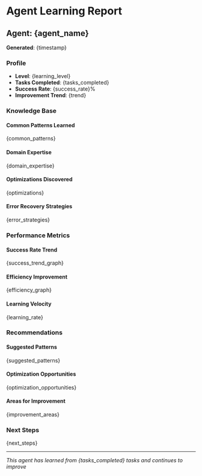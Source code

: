 # Agent Learning Report

## Agent: {agent_name}
**Generated**: {timestamp}

### Profile
- **Level**: {learning_level}
- **Tasks Completed**: {tasks_completed}
- **Success Rate**: {success_rate}%
- **Improvement Trend**: {trend}

### Knowledge Base

#### Common Patterns Learned
{common_patterns}

#### Domain Expertise
{domain_expertise}

#### Optimizations Discovered
{optimizations}

#### Error Recovery Strategies
{error_strategies}

### Performance Metrics

#### Success Rate Trend
{success_trend_graph}

#### Efficiency Improvement
{efficiency_graph}

#### Learning Velocity
{learning_rate}

### Recommendations

#### Suggested Patterns
{suggested_patterns}

#### Optimization Opportunities
{optimization_opportunities}

#### Areas for Improvement
{improvement_areas}

### Next Steps
{next_steps}

---
*This agent has learned from {tasks_completed} tasks and continues to improve*
